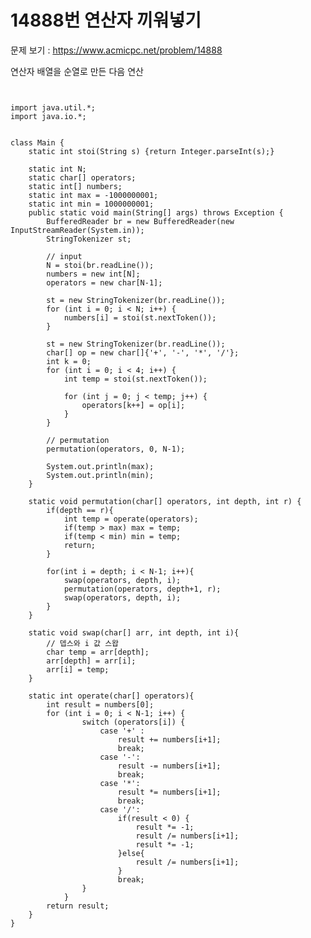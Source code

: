 # 14888번 연산자 끼워넣기

문제 보기 : <https://www.acmicpc.net/problem/14888>

연산자 배열을 순열로 만든 다음 연산

<pre><code>

import java.util.*;
import java.io.*;


class Main {
    static int stoi(String s) {return Integer.parseInt(s);}

    static int N;
    static char[] operators;
    static int[] numbers;
    static int max = -1000000001;
    static int min = 1000000001;
    public static void main(String[] args) throws Exception {
        BufferedReader br = new BufferedReader(new InputStreamReader(System.in));
        StringTokenizer st;

        // input
        N = stoi(br.readLine());
        numbers = new int[N];
        operators = new char[N-1];

        st = new StringTokenizer(br.readLine());
        for (int i = 0; i < N; i++) {
            numbers[i] = stoi(st.nextToken());
        }

        st = new StringTokenizer(br.readLine());
        char[] op = new char[]{'+', '-', '*', '/'};
        int k = 0;
        for (int i = 0; i < 4; i++) {
            int temp = stoi(st.nextToken());

            for (int j = 0; j < temp; j++) {
                operators[k++] = op[i];
            }
        }

        // permutation
        permutation(operators, 0, N-1);

        System.out.println(max);
        System.out.println(min);
    }

    static void permutation(char[] operators, int depth, int r) {
        if(depth == r){
            int temp = operate(operators);
            if(temp > max) max = temp;
            if(temp < min) min = temp;
            return;
        }

        for(int i = depth; i < N-1; i++){
            swap(operators, depth, i);
            permutation(operators, depth+1, r);
            swap(operators, depth, i);
        }
    }

    static void swap(char[] arr, int depth, int i){ 
        // 뎁스와 i 값 스왑
        char temp = arr[depth];
        arr[depth] = arr[i];
        arr[i] = temp;
    }

    static int operate(char[] operators){
        int result = numbers[0];
        for (int i = 0; i < N-1; i++) {
                switch (operators[i]) {
                    case '+' :
                        result += numbers[i+1];
                        break;
                    case '-':
                        result -= numbers[i+1];
                        break;
                    case '*':
                        result *= numbers[i+1];
                        break;
                    case '/':
                        if(result < 0) {
                            result *= -1;
                            result /= numbers[i+1];
                            result *= -1;
                        }else{
                            result /= numbers[i+1];
                        }
                        break;
                }
            }
        return result;
    }
}

</code></pre>